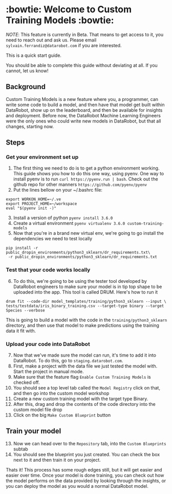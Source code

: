 # :bowtie: Welcome to Custom Training Models :bowtie: 
*NOTE*: This feature is currently in Beta. That means to get access to it, you 
need to reach out and ask us. Please email `sylvain.ferrandiz@datarobot.com` if 
you are interested. 

This is a quick start guide.

You should be able to complete this guide without deviating at all. If you 
cannot, let us know!

## Background
Custom Training Models is a new feature where you, a programmer, can write some 
code to build a model, and then have that model get built within DataRobot, 
show up on the leaderboard, and then be available for insights and deployment. 
Before now, the DataRobot Machine Learning Engineers were the only ones who 
could write new models in DataRobot, but that all changes, starting now. 

## Steps

### Get your environment set up
1. The first thing we need to do is to get a python environment working. This 
guide shows you how to do this one way, using pyenv. One way to install pyenv 
is to run `curl https://pyenv.run | bash`.
Check out the github repo for other manners `https://github.com/pyenv/pyenv`
2. Put the lines bellow on your ~/.bashrc file:

```
export WORKON_HOME=~/.ve
export PROJECT_HOME=~/workspace
eval "$(pyenv init -)"
```

3. Install a version of python `pyenv install 3.6.0`
4. Create a virtual environment `pyenv virtualenv 3.6.0 custom-training-models`
5. Now that you're in a brand new virtual env, we're going to go install the 
dependencies we need to test locally
```
pip install -r public_dropin_environments/python3_sklearn/dr_requirements.txt\
 -r public_dropin_environments/python3_sklearn/dr_requirements.txt
```
### Test that your code works locally
6. To do this, we're going to be using the tester tool developed by DataRobot 
engineers to make sure your model is in tip top shape to be uploaded into the 
app. This tool is called DRUM. Here's how to run it
```
drum fit --code-dir model_templates/training/python3_sklearn --input \
tests/testdata/iris_binary_training.csv --target-type binary --target Species --verbose
```
This is going to build a model with the code in the `training/python3_sklearn` 
directory, and then use that model to make predictions using the training data 
it fit with. 
### Upload your code into DataRobot
7. Now that we've made sure the model can run, it's time to add it into 
DataRobot. To do this, go to `staging.datarobot.com`. 
8. First, make a project with the data file we just tested the model with. 
Start the project in manual mode.
9. Make sure that the feature flag `Enable Custom Training Models` is checked 
off. 
10. You should see a top level tab called the `Model Registry` click on that, 
and then go into the custom model workshop
11. Create a new custom training model with the target type Binary. 
12. After this, drag and drop the contents of the code directory into the 
custom model file drop
14. Click on the big `Make Custom Blueprint` button
## Train your model
13. Now we can head over to the `Repository` tab, into the `Custom Blueprints` 
subtab
14. You should see the blueprint you just created. You can check the box next 
to it and then train it on your project. 

Thats it! This process has some rough edges still, but it will get easier and 
easier over time. Once your model is done training, you can check out how the 
model performs on the data provided by looking through the insights, or you can 
deploy the model as you would a normal DataRobot model. 
